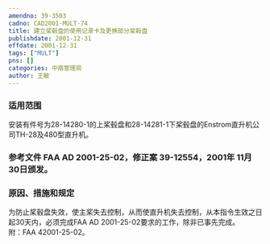 ```yaml
---
amendno: 39-3503  
cadno: CAD2001-MULT-74  
title: 建立桨毂盘的使用记录卡及更换部分桨毂盘  
publishdate: 2001-12-31  
effdate: 2001-12-31  
tags: ["MULT"]  
pns: []  
categories: 中南管理局  
author: 王敏  
---
```

  
### 适用范围  
安装有件号为28-14280-1的上桨毂盘和28-14281-1下桨毂盘的Enstrom直升机公司TH-28及480型直升机。  
  
<!--more-->  
### 参考文件    FAA AD 2001-25-02，修正案 39-12554，2001年 11月 30日颁发。  
  
### 原因、措施和规定  
为防止桨毂盘失效，使主桨失去控制，从而使直升机失去控制，从本指令生效之日起30天内，必须完成FAA AD 2001-25-02要求的工作，除非已事先完成。  
    附：FAA 42001-25-02。  
